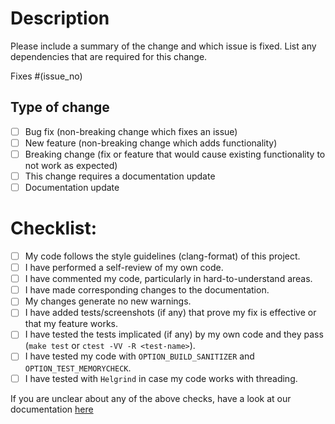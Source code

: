 # Description

Please include a summary of the change and which issue is fixed. List any dependencies that are required for this change.

Fixes #(issue_no)

<!-- Replace `issue_no` with the issue number which is fixed in this PR -->

## Type of change

<!-- Please delete options that are not relevant. -->

- [ ] Bug fix (non-breaking change which fixes an issue)
- [ ] New feature (non-breaking change which adds functionality)
- [ ] Breaking change (fix or feature that would cause existing functionality to not work as expected)
- [ ] This change requires a documentation update
- [ ] Documentation update

# Checklist:

- [ ] My code follows the style guidelines (clang-format) of this project.
- [ ] I have performed a self-review of my own code.
- [ ] I have commented my code, particularly in hard-to-understand areas.
- [ ] I have made corresponding changes to the documentation.
- [ ] My changes generate no new warnings.
- [ ] I have added tests/screenshots (if any) that prove my fix is effective or that my feature works.
- [ ] I have tested the tests implicated (if any) by my own code and they pass (`make test` or `ctest -VV -R <test-name>`).
- [ ] I have tested my code with `OPTION_BUILD_SANITIZER` and `OPTION_TEST_MEMORYCHECK`. 
- [ ] I have tested with `Helgrind` in case my code works with threading.

If you are unclear about any of the above checks, have a look at our documentation [here](https://github.com/metacall/core/blob/develop/docs/README.md#63-debugging) 


